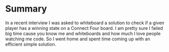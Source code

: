 # Summary

In a recent interview I was asked to whiteboard a solution to check if a given player has a winning state on a Connect Four board. I am pretty sure I failed big time cause you know me and whiteboards and how much I love people watching me code. So I went home and spent time coming up with an efficient simple solution.